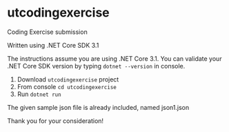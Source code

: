 # utcodingexercise
Coding Exercise submission

Written using .NET Core SDK 3.1

The instructions assume you are using .NET Core 3.1. You can validate your .NET Core SDK version by typing `dotnet --version` in console.

1. Download `utcodingexercise` project
2. From console `cd utcodingexercise`
3. Run `dotnet run`

The given sample json file is already included, named json1.json

Thank you for your consideration!
